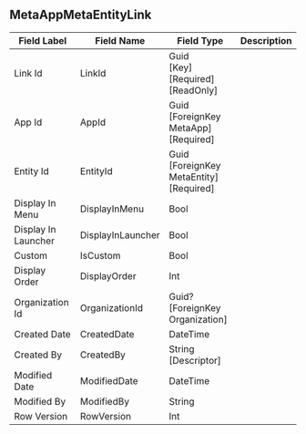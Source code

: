 
## MetaAppMetaEntityLink
| Field Label | Field Name | Field Type | Description |  
| ---- | ---- | ---- | ---- |  
| Link Id | LinkId | Guid<br/>  [Key]<br/>  [Required]<br/>  [ReadOnly] |  |  
| App Id | AppId | Guid<br/>  [ForeignKey MetaApp]<br/>  [Required] |  |  
| Entity Id | EntityId | Guid<br/>  [ForeignKey MetaEntity]<br/>  [Required] |  |  
| Display In Menu | DisplayInMenu | Bool |  |  
| Display In Launcher | DisplayInLauncher | Bool |  |  
| Custom | IsCustom | Bool |  |  
| Display Order | DisplayOrder | Int |  |  
| Organization Id | OrganizationId | Guid?<br/>  [ForeignKey Organization] |  |  
| Created Date | CreatedDate | DateTime |  |  
| Created By | CreatedBy | String<br/>  [Descriptor] |  |  
| Modified Date | ModifiedDate | DateTime |  |  
| Modified By | ModifiedBy | String |  |  
| Row Version | RowVersion | Int |  |  
